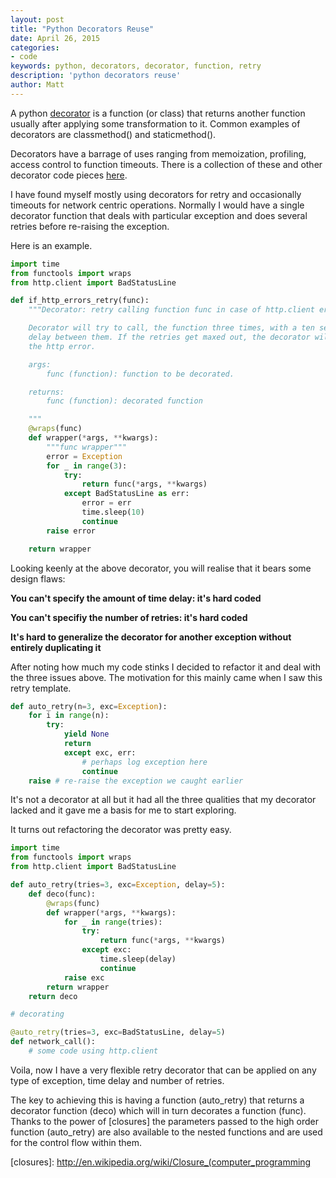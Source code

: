 ```yaml
---
layout: post
title: "Python Decorators Reuse"
date: April 26, 2015
categories:
- code
keywords: python, decorators, decorator, function, retry
description: 'python decorators reuse'
author: Matt
---
```


A python [decorator](https://docs.python.org/3.4/glossary.html#term-decorator)
is a function (or class) that returns another function usually after applying
some transformation to it. Common examples of decorators are classmethod() and
staticmethod().

Decorators have a barrage of uses ranging from memoization, profiling, access
control to function timeouts. There is a collection of these and other decorator
code pieces [here](https://wiki.python.org/moin/PythonDecoratorLibrary).

I have found myself mostly using decorators for retry and occasionally
timeouts for network centric operations. Normally I would have a single
decorator function that deals with particular exception and does several
retries before re-raising the exception.

Here is an example.

```python
import time
from functools import wraps
from http.client import BadStatusLine

def if_http_errors_retry(func):
    """Decorator: retry calling function func in case of http.client errors.

    Decorator will try to call, the function three times, with a ten seconds
    delay between them. If the retries get maxed out, the decorator will raise
    the http error.

    args:
        func (function): function to be decorated.

    returns:
        func (function): decorated function

    """
    @wraps(func)
    def wrapper(*args, **kwargs):
        """func wrapper"""
        error = Exception
        for _ in range(3):
            try:
                return func(*args, **kwargs)
            except BadStatusLine as err:
                error = err
                time.sleep(10)
                continue
        raise error

    return wrapper
```

Looking keenly at the above decorator, you will realise that it bears some
design flaws:

<b>You can't specify the amount of time delay: it's hard coded</b>

<b>You can't specifiy the number of retries: it's hard coded</b>

<b>It's hard to generalize the decorator for another exception without entirely
    duplicating it</b>


After noting how much my code stinks I decided to refactor it and deal with the
three issues above. The motivation for this mainly came when I saw this retry template.

```python
def auto_retry(n=3, exc=Exception):
    for i in range(n):
        try:
            yield None
            return
            except exc, err:
                # perhaps log exception here
                continue
    raise # re-raise the exception we caught earlier
```

It's not a decorator at all but it had all the three qualities that my decorator
lacked and it gave me a basis for me to start exploring.

It turns out refactoring the decorator was pretty easy.

```python
import time
from functools import wraps
from http.client import BadStatusLine

def auto_retry(tries=3, exc=Exception, delay=5):
    def deco(func):
        @wraps(func)
        def wrapper(*args, **kwargs):
            for _ in range(tries):
                try:
                    return func(*args, **kwargs)
                except exc:
                    time.sleep(delay)
                    continue
            raise exc
        return wrapper
    return deco

# decorating

@auto_retry(tries=3, exc=BadStatusLine, delay=5)
def network_call():
    # some code using http.client

```
Voila, now I have a very flexible retry decorator that can  be applied on any
type of exception, time delay and number of retries.

The key to achieving this is having a function (auto_retry) that returns a
decorator function (deco) which will in turn decorates a function (func).
Thanks to the power of [closures] the parameters passed to the high order
function (auto_retry) are also available to the nested functions and are
used for the control flow within them.

[closures]: http://en.wikipedia.org/wiki/Closure_(computer_programming
